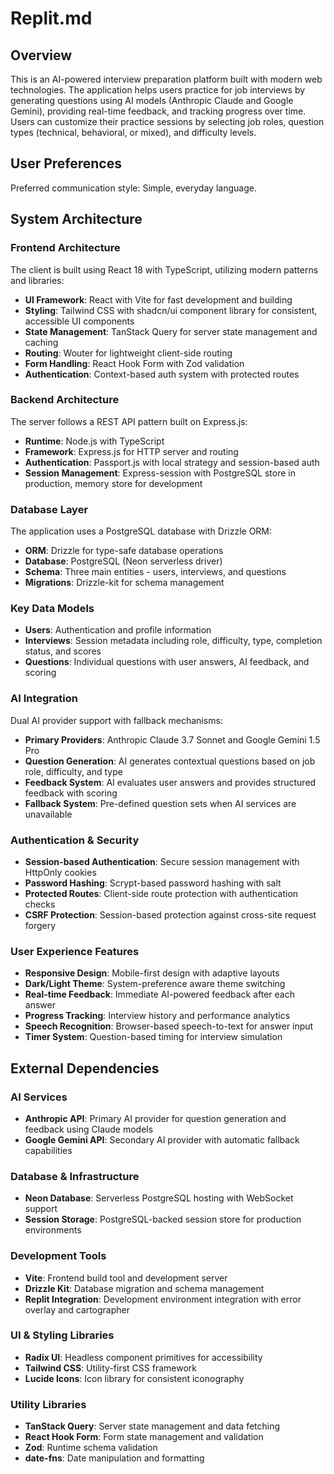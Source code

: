 # Replit.md

## Overview

This is an AI-powered interview preparation platform built with modern web technologies. The application helps users practice for job interviews by generating questions using AI models (Anthropic Claude and Google Gemini), providing real-time feedback, and tracking progress over time. Users can customize their practice sessions by selecting job roles, question types (technical, behavioral, or mixed), and difficulty levels.

## User Preferences

Preferred communication style: Simple, everyday language.

## System Architecture

### Frontend Architecture
The client is built using React 18 with TypeScript, utilizing modern patterns and libraries:

- **UI Framework**: React with Vite for fast development and building
- **Styling**: Tailwind CSS with shadcn/ui component library for consistent, accessible UI components
- **State Management**: TanStack Query for server state management and caching
- **Routing**: Wouter for lightweight client-side routing
- **Form Handling**: React Hook Form with Zod validation
- **Authentication**: Context-based auth system with protected routes

### Backend Architecture
The server follows a REST API pattern built on Express.js:

- **Runtime**: Node.js with TypeScript
- **Framework**: Express.js for HTTP server and routing
- **Authentication**: Passport.js with local strategy and session-based auth
- **Session Management**: Express-session with PostgreSQL store in production, memory store for development

### Database Layer
The application uses a PostgreSQL database with Drizzle ORM:

- **ORM**: Drizzle for type-safe database operations
- **Database**: PostgreSQL (Neon serverless driver)
- **Schema**: Three main entities - users, interviews, and questions
- **Migrations**: Drizzle-kit for schema management

### Key Data Models
- **Users**: Authentication and profile information
- **Interviews**: Session metadata including role, difficulty, type, completion status, and scores
- **Questions**: Individual questions with user answers, AI feedback, and scoring

### AI Integration
Dual AI provider support with fallback mechanisms:

- **Primary Providers**: Anthropic Claude 3.7 Sonnet and Google Gemini 1.5 Pro
- **Question Generation**: AI generates contextual questions based on job role, difficulty, and type
- **Feedback System**: AI evaluates user answers and provides structured feedback with scoring
- **Fallback System**: Pre-defined question sets when AI services are unavailable

### Authentication & Security
- **Session-based Authentication**: Secure session management with HttpOnly cookies
- **Password Hashing**: Scrypt-based password hashing with salt
- **Protected Routes**: Client-side route protection with authentication checks
- **CSRF Protection**: Session-based protection against cross-site request forgery

### User Experience Features
- **Responsive Design**: Mobile-first design with adaptive layouts
- **Dark/Light Theme**: System-preference aware theme switching
- **Real-time Feedback**: Immediate AI-powered feedback after each answer
- **Progress Tracking**: Interview history and performance analytics
- **Speech Recognition**: Browser-based speech-to-text for answer input
- **Timer System**: Question-based timing for interview simulation

## External Dependencies

### AI Services
- **Anthropic API**: Primary AI provider for question generation and feedback using Claude models
- **Google Gemini API**: Secondary AI provider with automatic fallback capabilities

### Database & Infrastructure
- **Neon Database**: Serverless PostgreSQL hosting with WebSocket support
- **Session Storage**: PostgreSQL-backed session store for production environments

### Development Tools
- **Vite**: Frontend build tool and development server
- **Drizzle Kit**: Database migration and schema management
- **Replit Integration**: Development environment integration with error overlay and cartographer

### UI & Styling Libraries
- **Radix UI**: Headless component primitives for accessibility
- **Tailwind CSS**: Utility-first CSS framework
- **Lucide Icons**: Icon library for consistent iconography

### Utility Libraries
- **TanStack Query**: Server state management and data fetching
- **React Hook Form**: Form state management and validation
- **Zod**: Runtime schema validation
- **date-fns**: Date manipulation and formatting